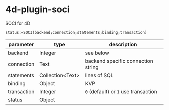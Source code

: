 # 4d-plugin-soci
SOCI for 4D

```
status:=SOCI(backend;connection;statements;binding;transaction)
```

|parameter|type|description|
|-|-|-|
|backend|Integer|see below|
|connection|Text|backend specific connection string|
|statements|Collection&lt;Text&gt;|lines of SQL|
|binding|Object|KVP|
|transaction|Integer|`0` (default) or `1` use transaction|
|status|Object||
